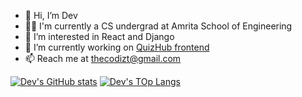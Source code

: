 - 👋 Hi, I’m Dev
- 👨‍🎓 I'm currently a CS undergrad at Amrita School of Engineering
- 👀 I’m interested in React and Django
- 🌱 I’m currently working on [QuizHub frontend](https://github.com/codizt/QuizHub-Frontend)
- 📫 Reach me at thecodizt@gmail.com

[![Dev's GitHub stats](https://github-readme-stats.vercel.app/api?username=codizt&theme=radical&show_icons=true)](https://github.com/codizt)
[![Dev's TOp Langs](https://github-readme-stats.vercel.app/api/top-langs/?username=codizt&theme=radical)](https://github.com/codizt)

<!---
codizt/codizt is a ✨ special ✨ repository because its `README.md` (this file) appears on your GitHub profile.
You can click the Preview link to take a look at your changes.
--->
